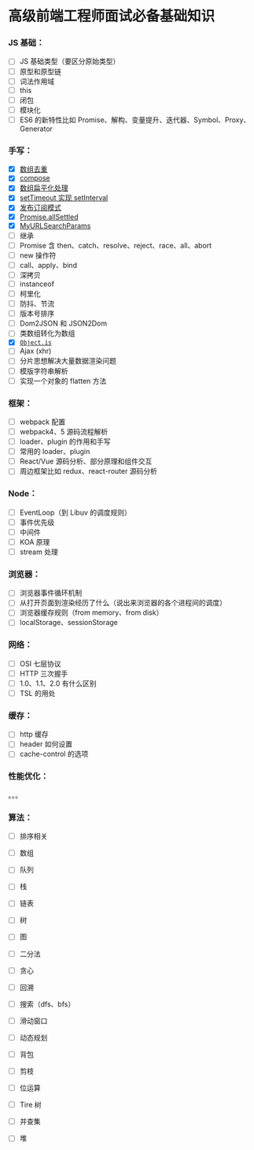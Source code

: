 # 高级前端工程师面试必备基础知识

### JS 基础：

- [ ] JS 基础类型（要区分原始类型）
- [ ] 原型和原型链
- [ ] 词法作用域
- [ ] this
- [ ] 闭包
- [ ] 模块化
- [ ] ES6 的新特性比如 Promise、解构、变量提升、迭代器、Symbol、Proxy、Generator

### 手写：

- [x] [数组去重](./2.0/array去重.js)
- [x] [compose](./2.0/compose.js)
- [x] [数组扁平化处理](./2.0/flat.js)
- [x] [setTimeout 实现 setInterval](./2.0/setTimeout实现setInterval.js)
- [x] [发布订阅模式](./2.0/subscribe.js)
- [x] [Promise.allSettled](./2.0/Promise.allSettled.js)
- [x] [MyURLSearchParams](./2.0/MyURLSearchParams.js)
- [ ] 继承
- [ ] Promise 含 then、catch、resolve、reject、race、all、abort
- [ ] new 操作符
- [ ] call、apply、bind
- [ ] 深拷贝
- [ ] instanceof
- [ ] 柯里化
- [ ] 防抖、节流
- [ ] 版本号排序
- [ ] Dom2JSON 和 JSON2Dom
- [ ] 类数组转化为数组
- [x] [`Object.is`](./2.0/Object.is.js)
- [ ] Ajax (xhr)
- [ ] 分片思想解决大量数据渲染问题
- [ ] 模版字符串解析
- [ ] 实现一个对象的 flatten 方法

### 框架：

- [ ] webpack 配置
- [ ] webpack4、5 源码流程解析
- [ ] loader、plugin 的作用和手写
- [ ] 常用的 loader、plugin
- [ ] React/Vue 源码分析、部分原理和组件交互
- [ ] 周边框架比如 redux、react-router 源码分析

### Node：

- [ ] EventLoop（到 Libuv 的调度规则）
- [ ] 事件优先级
- [ ] 中间件
- [ ] KOA 原理
- [ ] stream 处理

### 浏览器：

- [ ] 浏览器事件循环机制
- [ ] 从打开页面到渲染经历了什么（说出来浏览器的各个进程间的调度）
- [ ] 浏览器缓存规则（from memory、from disk）
- [ ] localStorage、sessionStorage

### 网络：

- [ ] OSI 七层协议
- [ ] HTTP 三次握手
- [ ] 1.0、1.1、2.0 有什么区别
- [ ] TSL 的用处

### 缓存：

- [ ] http 缓存
- [ ] header 如何设置
- [ ] cache-control 的选项

### 性能优化：

。。。

### 算法：

- [ ] 排序相关
- [ ] 数组
- [ ] 队列
- [ ] 栈
- [ ] 链表
- [ ] 树
- [ ] 图

- [ ] 二分法
- [ ] 贪心
- [ ] 回溯
- [ ] 搜索（dfs、bfs）
- [ ] 滑动窗口
- [ ] 动态规划
- [ ] 背包
- [ ] 剪枝
- [ ] 位运算
- [ ] Tire 树
- [ ] 并查集
- [ ] 堆
